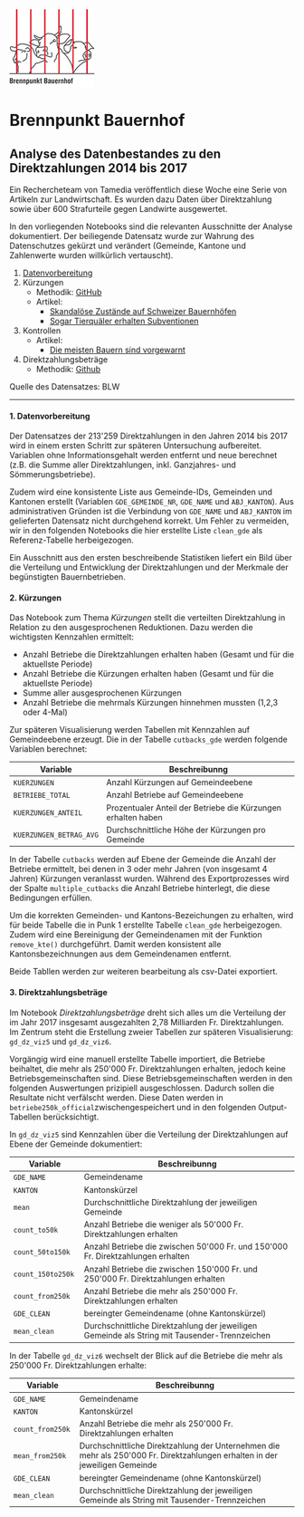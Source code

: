 <img src="https://raw.githubusercontent.com/tamedia-ddj/brennpunkt_bauernhof_public/master/files/Bauernhof_Logo.jpg">

# Brennpunkt Bauernhof
## Analyse des Datenbestandes zu den Direktzahlungen 2014 bis 2017

Ein Rechercheteam von Tamedia veröffentlich diese Woche eine Serie von Artikeln zur Landwirtschaft. Es wurden dazu Daten über Direktzahlung sowie über 600 Strafurteile gegen Landwirte ausgewertet.

In den vorliegenden Notebooks sind die relevanten Ausschnitte der Analyse dokumentiert. Der beiliegende Datensatz wurde zur Wahrung des Datenschutzes gekürzt und verändert (Gemeinde, Kantone und Zahlenwerte wurden willkürlich vertauscht).




1. [Datenvorbereitung](https://github.com/tamedia-ddj/brennpunkt_bauernhof_public/blob/master/0_Data_Preparation.ipynb)
2. Kürzungen
	* Methodik: [GitHub](https://github.com/tamedia-ddj/brennpunkt_bauernhof_public/blob/master/1_Kuerzungen.ipynb)
    * Artikel:
        * [Skandalöse Zustände auf Schweizer Bauernhöfen](https://www.tagesanzeiger.ch/schweiz/brennpunkt-bauernhof/skandaloese-zustaende-auf-schweizer-bauernhoefen/story/17687029)
        * [Sogar Tierquäler erhalten Subventionen](https://www.tagesanzeiger.ch/schweiz/brennpunkt-bauernhof/bauern-erhalten-subventionen-trotz-leidender-tiere/story/19918846)
3. Kontrollen
	* Artikel:
		* [Die meisten Bauern sind vorgewarnt](https://www.tagesanzeiger.ch/schweiz/brennpunkt-bauernhof/zu-wenig-geld-fuer-tierkontrollen/story/12827795)
4. Direktzahlungsbeträge
    * Methodik: [Github](https://github.com/tamedia-ddj/brennpunkt_bauernhof_public/blob/master/2_Betraege.ipynb)


Quelle des Datensatzes: BLW

---

#### 1. Datenvorbereitung
Der Datensatzes der 213'259 Direktzahlungen in den Jahren 2014 bis 2017 wird in einem ersten Schritt zur späteren Untersuchung aufbereitet. Variablen ohne Informationsgehalt werden entfernt und neue berechnet (z.B. die Summe aller Direktzahlungen, inkl. Ganzjahres- und Sömmerungsbetriebe).

Zudem wird eine konsistente Liste aus Gemeinde-IDs, Gemeinden und Kantonen erstellt (Variablen `GDE_GEMEINDE_NR`, `GDE_NAME` und `ABJ_KANTON`). Aus administrativen Gründen ist die Verbindung von `GDE_NAME` und `ABJ_KANTON` im gelieferten Datensatz nicht durchgehend korrekt. Um Fehler zu vermeiden, wir in den folgenden Notebooks die hier erstellte Liste `clean_gde` als Referenz-Tabelle herbeigezogen.


Ein Ausschnitt aus den ersten beschreibende Statistiken liefert ein Bild über die Verteilung und Entwicklung der Direktzahlungen und der Merkmale der begünstigten Bauernbetrieben.



#### 2. Kürzungen

Das Notebook zum Thema *Kürzungen* stellt die verteilten Direktzahlung in Relation zu den ausgesprochenen Reduktionen. Dazu werden die wichtigsten Kennzahlen ermittelt:

* Anzahl Betriebe die Direktzahlungen erhalten haben (Gesamt und für die aktuellste Periode)
* Anzahl Betriebe die Kürzungen erhalten haben (Gesamt und für die aktuellste Periode)
* Summe aller ausgesprochenen Kürzungen
* Anzahl Betriebe die mehrmals Kürzungen hinnehmen mussten (1,2,3 oder 4-Mal)

Zur späteren Visualisierung werden Tabellen mit Kennzahlen auf Gemeindeebene erzeugt. Die in der Tabelle `cutbacks_gde` werden folgende Variablen berechnet:

Variable | Beschreibunng
--- | --- 
`KUERZUNGEN` | Anzahl Kürzungen auf Gemeindeebene
`BETRIEBE_TOTAL` | Anzahl Betriebe auf Gemeindeebene
`KUERZUNGEN_ANTEIL` | Prozentualer Anteil der Betriebe die Kürzungen erhalten haben
`KUERZUNGEN_BETRAG_AVG` | Durchschnittliche Höhe der Kürzungen pro Gemeinde


In der Tabelle `cutbacks` werden auf Ebene der Gemeinde die Anzahl der Betriebe ermittelt, bei denen in 3 oder mehr Jahren (von insgesamt 4 Jahren) Kürzungen veranlasst wurden. Während des Exportprozesses wird der Spalte `multiple_cutbacks` die Anzahl Betriebe hinterlegt, die diese Bedingungen erfüllen.

Um die korrekten Gemeinden- und Kantons-Bezeichungen zu erhalten, wird für beide Tabelle die in Punk 1 erstellte Tabelle `clean_gde` herbeigezogen. Zudem wird eine Bereinigung der Gemeindenamen mit der Funktion `remove_kte()` durchgeführt. Damit werden konsistent alle Kantonsbezeichnungen aus dem Gemeindenamen entfernt.

Beide Tabllen werden zur weiteren bearbeitung als csv-Datei exportiert. 



#### 3. Direktzahlungsbeträge
Im Notebook *Direktzahlungsbeträge* dreht sich alles um die Verteilung der im Jahr 2017 insgesamt ausgezahlten 2,78 Milliarden Fr. Direktzahlungen. Im Zentrum steht die Erstellung zweier Tabellen zur späteren Visualisierung: `gd_dz_viz5` und `gd_dz_viz6`.

Vorgängig wird eine manuell erstellte Tabelle importiert, die Betriebe beihaltet, die mehr als 250'000 Fr. Direktzahlungen erhalten, jedoch keine Betriebsgemeinschaften sind. Diese Betriebsgemeinschaften werden in den folgenden Auswertungen prizipiell ausgeschlossen. Dadurch sollen die Resultate nicht verfälscht werden. Diese Daten werden in `betriebe250k_official`zwischengespeichert und in den folgenden Output-Tabellen berücksichtigt.

In `gd_dz_viz5` sind Kennzahlen über die Verteilung der Direktzahlungen auf Ebene der Gemeinde dokumentiert:

Variable | Beschreibunng
--- | --- 
`GDE_NAME ` | Gemeindename
`KANTON ` | Kantonskürzel
`mean ` | Durchschnittliche Direktzahlung der jeweiligen Gemeinde
`count_to50k ` | Anzahl Betriebe die weniger als 50'000 Fr. Direktzahlungen erhalten
`count_50to150k ` | Anzahl Betriebe die zwischen 50'000 Fr. und 150'000 Fr. Direktzahlungen erhalten
`count_150to250k ` | Anzahl Betriebe die zwischen 150'000 Fr. und 250'000 Fr. Direktzahlungen erhalten
`count_from250k ` | Anzahl Betriebe die mehr als 250'000 Fr. Direktzahlungen erhalten
`GDE_CLEAN ` | bereingter Gemeindename (ohne Kantonskürzel)
`mean_clean ` | Durchschnittliche Direktzahlung der jeweiligen Gemeinde als String mit Tausender-Trennzeichen

In der Tabelle `gd_dz_viz6` wechselt der Blick auf die Betriebe die mehr als 250'000 Fr. Direktzahlungen erhalte:

Variable | Beschreibunng
--- | --- 
`GDE_NAME ` | Gemeindename
`KANTON ` | Kantonskürzel
`count_from250k ` | Anzahl Betriebe die mehr als 250'000 Fr. Direktzahlungen erhalten
`mean_from250k ` | Durchschnittliche Direktzahlung der Unternehmen die mehr als 250'000 Fr. Direktzahlungen erhalten in der jeweiligen Gemeinde
`GDE_CLEAN ` | bereingter Gemeindename (ohne Kantonskürzel)
`mean_clean ` | Durchschnittliche Direktzahlung der jeweiligen Gemeinde als String mit Tausender-Trennzeichen


